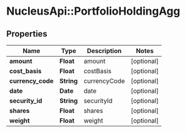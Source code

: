 # NucleusApi::PortfolioHoldingAgg

## Properties
Name | Type | Description | Notes
------------ | ------------- | ------------- | -------------
**amount** | **Float** | amount | [optional] 
**cost_basis** | **Float** | costBasis | [optional] 
**currency_code** | **String** | currencyCode | [optional] 
**date** | **Date** | date | [optional] 
**security_id** | **String** | securityId | [optional] 
**shares** | **Float** | shares | [optional] 
**weight** | **Float** | weight | [optional] 


